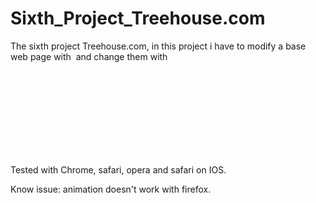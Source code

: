 # Sixth_Project_Treehouse.com

The sixth project Treehouse.com, in this project i have to modify a base web page with <img> and change them with <svg> and finally add animations.

Tested with Chrome, safari, opera and safari on IOS.

Know issue: animation doesn't work with firefox.
